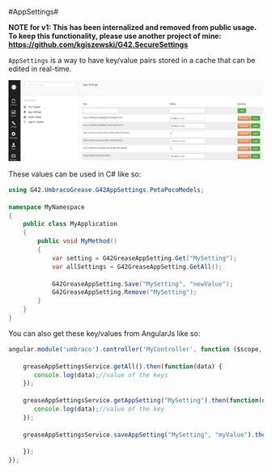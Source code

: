 #AppSettings#

**NOTE for v1: This has been internalized and removed from public usage. To keep this functionality, please use another project of mine: https://github.com/kgiszewski/G42.SecureSettings**

`AppSettings` is a way to have key/value pairs stored in a cache that can be edited in real-time.

![app-settings.png](assets/app-settings.png)

These values can be used in C# like so:

```c#
using G42.UmbracoGrease.G42AppSettings.PetaPocoModels;

namespace MyNamespace
{
    public class MyApplication
    {
        public void MyMethod()
        {
            var setting = G42GreaseAppSetting.Get("MySetting");
            var allSettings = G42GreaseAppSetting.GetAll();

            G42GreaseAppSetting.Save("MySetting", "newValue");
            G42GreaseAppSetting.Remove("MySetting");
        }
    }
}
```

You can also get these key/values from AngularJs like so:
```js
angular.module('umbraco').controller('MyController', function ($scope, greaseAppSettingsService) {

    greaseAppSettingsService.getAll().then(function(data) {
       console.log(data);//value of the keys
    });

    greaseAppSettingsService.getAppSetting("MySetting").then(function(data) {
       console.log(data);//value of the key
    });

    greaseAppSettingsService.saveAppSetting("MySetting", "myValue").then(function() {

    });
});
```
